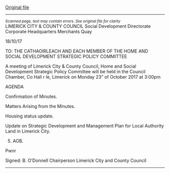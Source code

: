 [Original file](https://www.limerick.ie/sites/default/files/media/documents/2017-10/Agenda%20-%20Home%20and%20Social%20Development%20SPC%20-%2023rd%20October%202017.pdf)

---
*<small>Scanned page, text may contain errors. See original file for clarity</small>*  
LIMERICK CITY & COUNTY COUNCIL
Social Development Directorate
Corporate Headquarters
Merchants Quay

18/10/17

TO: THE CATHAOIRLEACH AND EACH MEMBER OF THE HOME AND SOCIAL DEVELOPMENT
STRATEGIC POLICY COMMITTEE

A meeting of Limerick City & County Council, Home and Social Development Strategic Policy
Committee will be held in the Council Chamber, Co Hall r le, Limerick on Monday
23” of October 2017 at 3:00pm

AGENDA

Confirmation of Minutes.

Matters Arising from the Minutes.

Housing status update.

Update on Strategic Development and Management Plan for Local Authority Land in Limerick
City.

5. AOB.

Pwnr

Signed: B. O’Donnell
Chairperson
Limerick City and County Council


---
